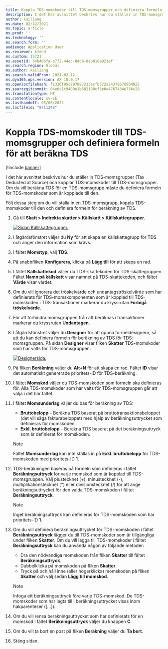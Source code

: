 ```yaml
---
title: Koppla TDS-momskoder till TDS-momsgrupper och definiera formeln för att beräkna TDS
description: I det här avsnittet beskrivs hur du ställer in TDS-momsgrupper (Tax Deducted at Source) och kopplar TDS-momskoder till TDS-momsgrupper. Om du vill beräkna TDS för en TDS-momsgrupp måste du definiera formeln för TDS-momskoder som är kopplade till den.
author: kailiang
ms.date: 02/12/2021
ms.topic: article
ms.prod: ''
ms.technology: ''
ms.search.form: ''
audience: Application User
ms.reviewer: kfend
ms.custom: 15721
ms.assetid: b4b406fa-b772-44ec-8dd8-8eb818a921ef
ms.search.region: Global
ms.author: kailiang
ms.search.validFrom: 2021-02-12
ms.dyn365.ops.version: AX 10.0.17
ms.openlocfilehash: f1326f95c297887213ecfb572a2437867d964925
ms.sourcegitcommit: 04e6c1c9400e1b582180cf3e0e4767434e736c26
ms.translationtype: HT
ms.contentlocale: sv-SE
ms.lasthandoff: 05/05/2022
ms.locfileid: "8711248"
---
```

# <a name="attach-tds-tax-codes-to-tds-tax-groups-and-define-the-formula-for-calculating-tds"></a>Koppla TDS-momskoder till TDS-momsgrupper och definiera formeln för att beräkna TDS

[!include [banner](../includes/banner.md)]

I det här avsnittet beskrivs hur du ställer in TDS-momsgrupper (Tax Deducted at Source) och kopplar TDS-momskoder till TDS-momsgrupper. Om du vill beräkna TDS för en TDS-momsgrupp måste du definiera formeln för TDS-momskoder som är kopplade till den.

Följ dessa steg om du vill ställa in en TDS-momsgrupp, koppla TDS-momskoder till den och definiera formeln för beräkning av TDS.

1. Gå till **Skatt \> Indirekta skatter \> Källskatt \> Källskattegrupper**.

    [![Sidan Källskattegrupper.](./media/apac-ind-TDS-29.png)](./media/apac-ind-TDS-29.png)

2. I åtgärdsfönstret väljer du **Ny** för att skapa en källskattegrupp för TDS och anger den information som krävs.
3. I fältet **Momstyp**, välj **TDS**.
4. På snabbfliken **Konfigurera**, klicka på **Lägg till** för att skapa en rad.
5. I fältet **Källskattekod** väljer du TDS-skattekoden för TDS-skattegruppen. Fältet **Namn på källskatt** visar namnet på TDS-skattekoden, och fältet **Värde** visar värdet.
6. Om du vill ignorera det tröskelvärde och undantagströskelvärde som har definierats för TDS-momskomponenten som är kopplad till TDS-momskoden i TDS-transaktioner markerar du kryssrutan **Förbigå tröskelvärde**.
7. För att förhindra momsgruppen från att beräknas i transaktioner markerar du kryssrutan **Undantagen**.
8. I åtgärdsfönstret väljer du **Designer** för att öppna formeldesignern, så att du kan definiera formeln för beräkning av TDS för TDS-momsgruppen. På sidan **Designer** visar fliken **Skatter** TDS-momskoder som har valts för TDS-momsgruppen.

    [![Designersida.](./media/apac-ind-TDS-30.png)](./media/apac-ind-TDS-30.png)

9. På fliken **Beräkning** väljer du **Alt+N** för att skapa en rad. Fältet **ID** visar det automatiskt genererade prioritets-ID för TDS-beräkning.
10. I fältet **Momskod** väljer du TDS-momskoden som formeln ska definieras för. Alla TDS-momskoder som har valts för TDS-momsgruppen går att välja i det här fältet.
11. I fältet **Momsunderlag** väljer du bas för beräkning av TDS:

    - **Bruttobelopp** – Beräkna TDS baserat på bruttotransaktionsbeloppet (det vill säga fakturabeloppet) med hjälp av beräkningsuttrycket som definieras för momskoden.
    - **Exkl. bruttobelopp** – Beräkna TDS baserat på det beräkningsuttryck som är definierat för momskoden.

    > [!NOTE]
    > Fältet **Momsunderlag** kan inte ställas in på **Exkl. bruttobelopp** för TDS-momskoden med prioritets-ID **1**.

12. TDS-beräkningen baseras på formeln som definieras i fältet **Beräkningsuttryck** för varje momskod som är kopplad till TDS-momsgruppen. Välj plustecknet (+), minustecknet (-), multiplikationstecknet (\*) eller divisionstecknet (/) för att ange beräkningsuttrycket för den valda TDS-momskoden i fältet **Beräkningsuttryck**.

    > [!NOTE]
    > Inget beräkningsuttryck kan definieras för TDS-momskoden som har prioritets-ID **1**.

13. Om du vill definiera beräkningsuttrycket för TDS-momskoden i fältet **Beräkningsuttryck** lägger du till TDS-momskoder som är tillgängliga under fliken **Skatter**. Om du vill lägga till TDS-momskoder i fältet **Beräkningsuttryck** kan du använda någon av följande metoder:

    - Dra den nödvändiga momskoden från fliken **Skatter** till fältet **Beräkningsuttryck**.
    - Dubbelklicka på momskoden på fliken **Skatter**.
    - Tryck på och håll inne (eller högerklicka) momskoden på fliken **Skatter** och välj sedan **Lägg till momskod**.

    > [!NOTE]
    > Infoga ett beräkningsuttryck före varje TDS-momskod. De TDS-momskoder som har lagts till i beräkningsuttrycket visas inom hakparenteser (\[...\]).

14. Om du vill rensa beräkningsuttrycket som har definierats för en momskod i fältet **Beräkningsuttryck** väljer du knappen **C**.
15. Om du vill ta bort en post på fliken **Beräkning** väljer du **Ta bort**.
16. Stäng sidan.
